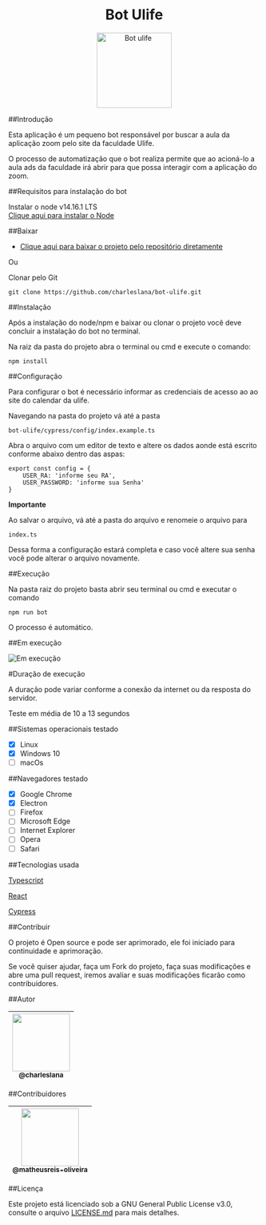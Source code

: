 <h1 align="center">Bot Ulife</h1>
<div align="center">
<img src="https://i.imgur.com/6j9IoAR.png" height="150" alt="Bot ulife">
</div>

##Introdução

Esta aplicação é um pequeno bot responsável por buscar a aula da aplicação zoom pelo site da faculdade Ulife.

O processo de automatização que o bot realiza permite que ao acioná-lo a aula ads da faculdade irá abrir para que possa interagir com a aplicação do zoom.

##Requisitos para instalação do bot

Instalar o node v14.16.1 LTS<br/>
[Clique aqui para instalar o Node](https://nodejs.org/en/)

##Baixar

* [Clique aqui para baixar o projeto pelo repositório diretamente](https://github.com/charleslana/bot-ulife/archive/refs/heads/master.zip)

Ou

Clonar pelo Git

```
git clone https://github.com/charleslana/bot-ulife.git
```

##Instalação

Após a instalação do node/npm e baixar ou clonar o projeto você deve concluir a instalação do bot no terminal.

Na raiz da pasta do projeto abra o terminal ou cmd e execute o comando:
```
npm install
```

##Configuração

Para configurar o bot é necessário informar as credenciais de acesso ao ao site do calendar da ulife.

Navegando na pasta do projeto vá até a pasta
```
bot-ulife/cypress/config/index.example.ts
```

Abra o arquivo com um editor de texto e altere os dados aonde está escrito conforme abaixo dentro das aspas:

```
export const config = {
    USER_RA: 'informe seu RA',
    USER_PASSWORD: 'informe sua Senha'
}
```

**Importante**

Ao salvar o arquivo, vá até a pasta do arquivo e renomeie o arquivo para

```
index.ts
```
Dessa forma a configuração estará completa e caso você altere sua senha você pode alterar o arquivo novamente.

##Execução

Na pasta raiz do projeto basta abrir seu terminal ou cmd e executar o comando

```
npm run bot
```

O processo é automático.

##Em execução

<img src="https://i.imgur.com/wiaDDEK.gif" alt="Em execução">

#Duração de execução

A duração pode variar conforme a conexão da internet ou da resposta do servidor.

Teste em média de 10 a 13 segundos

##Sistemas operacionais testado

- [x] Linux
- [x] Windows 10
- [ ] macOs

##Navegadores testado

- [x] Google Chrome
- [x] Electron
- [ ] Firefox
- [ ] Microsoft Edge
- [ ] Internet Explorer
- [ ] Opera
- [ ] Safari

##Tecnologias usada

[Typescript](https://www.typescriptlang.org/)

[React](https://pt-br.reactjs.org/)

[Cypress](https://www.cypress.io/)

##Contribuir

O projeto é Open source e pode ser aprimorado, ele foi iniciado para continuidade e aprimoração.

Se você quiser ajudar, faça um Fork do projeto, faça suas modificações e abre uma pull request, iremos avaliar e suas modificações ficarão como contribuidores.

##Autor

| [<img src="https://avatars.githubusercontent.com/u/63615970?v=4?size=115" width=115><br><sub>@charleslana</sub>](https://github.com/charleslana) |
| :---: |

##Contribuidores

| [<img src="https://avatars.githubusercontent.com/u/61798509?v=4?size=115" width=115><br><sub>@matheusreis-oliveira</sub>](https://github.com/matheusreis-oliveira) |
| :---: |

##Licença

Este projeto está licenciado sob a GNU General Public License v3.0, consulte o arquivo [LICENSE.md](LICENSE.md) para mais detalhes.